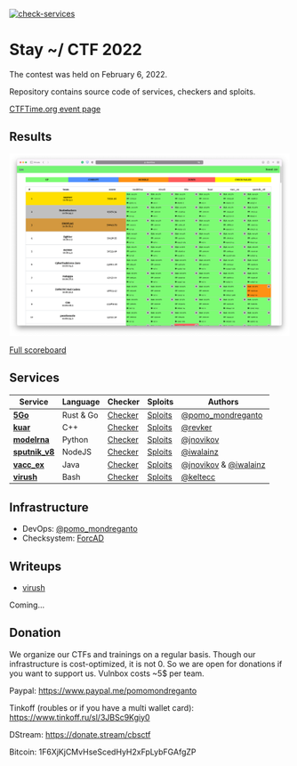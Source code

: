 [![check-services](https://github.com/C4T-BuT-S4D/stay-home-ctf-2022/actions/workflows/check-services.yml/badge.svg?branch=master&event=push)](https://github.com/C4T-BuT-S4D/stay-home-ctf-2022/actions/workflows/check-services.yml)

# Stay ~/ CTF 2022

The contest was held on February 6, 2022.

Repository contains source code of services, checkers and sploits.

[CTFTime.org event page](https://ctftime.org/event/1463)


## Results

![Top](scoreboard/top.png)

[Full scoreboard](scoreboard/full.png)


## Services

| Service | Language | Checker | Sploits | Authors |
|---------|----------|---------|---------|---------|
| **[5Go](services/5Go/)** | Rust & Go | [Checker](checkers/5Go/) | [Sploits](sploits/5Go/) | [@pomo_mondreganto](https://github.com/pomo-mondreganto) |
| **[kuar](services/kuar/)** | C++ | [Checker](checkers/kuar/) | [Sploits](sploits/kuar/) | [@revker](https://github.com/revervand) |
| **[modelrna](services/modelrna/)** | Python | [Checker](checkers/modelrna/) | [Sploits](sploits/modelrna/) | [@jnovikov](https://github.com/jnovikov) |
| **[sputnik_v8](services/sputnik_v8/)** | NodeJS | [Checker](checkers/sputnik_v8/) | [Sploits](sploits/sputnik_v8/) | [@iwalainz](https://github.com/iwalainz) |
| **[vacc_ex](services/vacc_ex/)** | Java | [Checker](checkers/vacc_ex/) | [Sploits](sploits/vacc_ex/) | [@jnovikov](https://github.com/jnovikov) & [@iwalainz](https://github.com/iwalainz) |
| **[virush](services/virush/)** | Bash | [Checker](checkers/virush/) | [Sploits](sploits/virush/) | [@keltecc](https://github.com/keltecc) |


## Infrastructure

- DevOps: [@pomo_mondreganto](https://github.com/pomo-mondreganto)
- Checksystem: [ForcAD](https://github.com/pomo-mondreganto/ForcAD)


## Writeups

- [virush](/sploits/virush/)

Coming...

## Donation

We organize our CTFs and trainings on a regular basis. Though our infrastructure is cost-optimized, it is not 0. So we are open for donations if you want to support us. Vulnbox costs ~5$ per team.

Paypal: https://www.paypal.me/pomomondreganto

Tinkoff (roubles or if you have a multi wallet card): https://www.tinkoff.ru/sl/3JBSc9Kgiy0

DStream: https://donate.stream/cbsctf

Bitcoin: 1F6XjKjCMvHseScedHyH2xFpLybFGAfgZP
